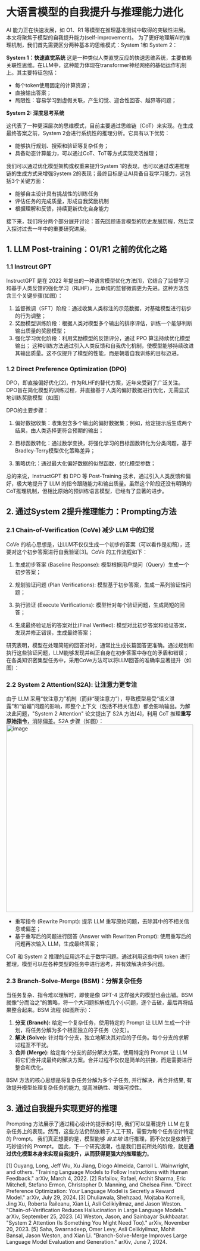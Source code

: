 
# 大语言模型的自我提升与推理能力进化 

AI 能力正在快速发展，如 O1、R1 等模型在推理基准测试中取得的突破性进展。本文将聚焦于模型的自我提升能力(self-improvement)。
为了更好地理解AI的推理机制，我们首先需要区分两种基本的思维模式：System 1和 System 2：

**System 1：快速直觉系统**
这是一种类似人类直觉反应的快速思维系统，主要依赖关联性思维。在LLM中，这种能力体现在transformer神经网络的基础运作机制上。其主要特征包括： 

- 每个token使用固定的计算资源；
- 直接输出答案；
- 局限性：容易学习到虚假关联，产生幻觉、迎合性回答、越界等问题；

**System 2: 深度思考系统**

这代表了一种更深层次的思维模式，目前主要通过思维链（CoT）来实现。在生成最终答案之前，System 2会进行系统性的推理分析。它具有以下优势： 

- 能够执行规划、搜索和验证等复杂任务；
- 具备动态计算能力，可以通过CoT、ToT等方式实现灵活推理；

我们可以通过优化模型架构或权重来提升System 1的表现，也可以通过改进推理链的生成方式来增强System 2的表现；最终目标是让AI具备自我学习能力，这包括3个关键方面： 
- 能够自主设计具有挑战性的训练任务
- 评估任务的完成质量，形成自我奖励机制
- 根据理解和反馈，持续更新优化自身能力 

接下来，我们将分两个部分展开讨论：首先回顾语言模型的历史发展历程，然后深入探讨过去一年中的重要研究进展。

## 1. LLM Post-training：O1/R1 之前的优化之路 

### 1.1 Instrcut GPT
InstructGPT 是在 2022 年提出的一种语言模型优化方法[1]，它结合了监督学习和基于人类反馈的强化学习（RLHF），比单纯的监督微调更为先进。这种方法包含三个关键步骤(如图）：



1. 监督微调（SFT）阶段：通过收集人类标注的示范数据，对基础模型进行初步的行为调整；
2. 奖励模型训练阶段：根据人类对模型多个输出的排序评估，训练一个能够判断输出质量的奖励模型；
3. 强化学习优化阶段：利用奖励模型的反馈评分，通过 PPO 算法持续优化模型输出；
这种训练方法通过引入人类反馈和自我优化机制，使模型能够持续改进其输出质量。这不仅提升了模型的性能，而是朝着自我训练的目标迈进。

### 1.2 Direct Preference Optimization (DPO)

DPO，即直接偏好优化[2]，作为RLHF的替代方案，近年来受到了广泛关注。DPO旨在简化模型的训练过程，并直接基于人类的偏好数据进行优化，无需显式地训练奖励模型（如图）

DPO的主要步骤：
1. 偏好数据收集：收集包含多个输出的偏好数据集；例如，给定提示后生成两个结果，由人类选择更符合预期的输出；

2. 目标函数转化：通过数学变换，将强化学习的目标函数转化为分类问题，基于Bradley-Terry模型优化策略差异；

3. 策略优化：通过最大化偏好数据的似然函数，优化模型参数；

总的来说，InstructGPT 和 DPO 等 Post-Training 技术，通过引入人类反馈和偏好，极大地提升了 LLM 的指令跟随能力和输出质量。虽然这个阶段还没有明确的CoT推理机制，但相比原始的预训练语言模型，已经有了显著的进步。

## 2. 通过System 2提升推理能力：Prompting方法 

### 2.1 Chain-of-Verification (CoVe) 减少 LLM 中的幻觉

CoVe 的核心思想是，让LLM不仅仅生成一个初步的答案（可以看作是初稿），还要对这个初步答案进行自我验证[3]。CoVe 的工作流程如下：
1. 生成初步答案 (Baseline Response): 模型根据用户提问（Query）生成一个初步答案；

2. 规划验证问题 (Plan Verifications): 模型基于初步答案，生成一系列验证性问题；

3. 执行验证 (Execute Verifications): 模型针对每个验证问题，生成简短的回答；

4. 生成最终验证后的答案对比(Final Verified): 模型对比初步答案和验证答案，发现并修正错误，生成最终答案；


研究表明，模型在处理简短的回答对时，通常比生成长篇回答更准确。通过规划和执行这些验证问题，LLM能够发现并纠正自身在初步答案中存在的矛盾和错误；在各类知识密集型任务中，采用CoVe方法可以将LLM回答的准确率显著提升（如图）：

### 2.2 System 2 Attention(S2A): 让注意力更专注
由于 LLM 采用“软注意力”机制（而非“硬注意力”），导致模型易受“语义泄露”和“谄媚”问题的影响，即整个上下文（包括不相关信息）都会影响输出。为解决此问题，"System 2 Attention" 论文提出了 S2A 方法[4]，利用 CoT 推理**重写原始指令**，消除偏差。S2A 步骤（如图）：
<img width="502" alt="image" src="https://github.com/user-attachments/assets/90583d60-3e60-4cf5-8bd8-325a6184ad70" />

- 重写指令 (Rewrite Prompt): 提示 LLM 重写原始问题，去除其中的不相关信息或偏差；
- 基于重写后的问题进行回答 (Answer with Rewritten Prompt): 使用重写后的问题再次输入 LLM，生成最终答案；

CoT 和 System 2 推理的应用远不止于数学问题。通过利用这些中间 token 进行推理，模型可以在各种类型的任务中进行思考，并有效解决许多问题。

### 2.3 Branch-Solve-Merge (BSM)：分解复杂任务
当任务复杂、指令难以理解时，即使是像 GPT-4 这样强大的模型也会出错。BSM 就像“分而治之”的策略，将一个大问题拆解成几个小问题，逐个击破，最后再将结果整合起来。BSM 流程 (如图所示)：

1.  **分支 (Branch):** 给定一个复杂任务，使用特定的 Prompt 让 LLM 生成一个计划，将任务分解为多个相互独立的子任务（分支）。
2.  **解决 (Solve):** 针对每个分支，独立地解决其对应的子任务。每个分支的求解过程互不干扰。
3.  **合并 (Merge):** 给定每个分支的部分解决方案，使用特定的 Prompt 让 LLM 将它们合并成最终的解决方案。合并过程不仅仅是简单的拼接，而是需要进行整合和优化。

BSM 方法的核心思想是将复杂任务分解为多个子任务, 并行解决，再合并结果, 有效提升模型处理复杂任务的能力, 提高准确性、增强可控性。

## 3. 通过自我提升实现更好的推理

Prompting 方法展示了通过精心设计的提示和引导, 我们可以显著提升 LLM 在复杂任务上的表现。然而，这些方法仍然依赖于人工干预，需要为每个任务设计特定的 Prompt。 
我们真正想要的是，模型能够 *自主地* 进行推理，而不仅仅是依赖于巧妙设计的 Prompt。 因此，下一个研究浪潮，也是我们目前所处的阶段，就是**通过优化模型本身来实现自我提升，从而获得更强大的推理能力**。

[1] Ouyang, Long, Jeff Wu, Xu Jiang, Diogo Almeida, Carroll L. Wainwright, and others. "Training Language Models to Follow Instructions with Human Feedback." arXiv, March 4, 2022.
[2] Rafailov, Rafael, Archit Sharma, Eric Mitchell, Stefano Ermon, Christopher D. Manning, and Chelsea Finn. "Direct Preference Optimization: Your Language Model is Secretly a Reward Model." arXiv, July 29, 2024.
[3] Dhuliawala, Shehzaad, Mojtaba Komeili, Jing Xu, Roberta Raileanu, Xian Li, Asli Celikiyilmaz, and Jason Weston. "Chain-of-Verification Reduces Hallucination in Large Language Models." arXiv, September 25, 2023. 
[4] Weston, Jason, and Sainbayar Sukhbaatar. "System 2 Attention (Is Something You Might Need Too)." arXiv, November 20, 2023.
[5] Saha, Swarnadeep, Omer Levy, Asli Celikiyilmaz, Mohit Bansal, Jason Weston, and Xian Li. "Branch-Solve-Merge Improves Large Language Model Evaluation and Generation." arXiv, June 7, 2024.


